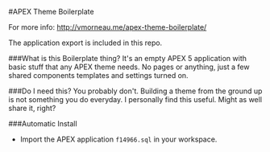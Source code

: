 #APEX Theme Boilerplate

For more info: http://vmorneau.me/apex-theme-boilerplate/

The application export is included in this repo.

###What is this Boilerplate thing?
It's an empty APEX 5 application with basic stuff that any APEX theme needs. No pages or anything, just a few shared components templates and settings turned on. 

###Do I need this?
You probably don't. Building a theme from the ground up is not something you do everyday. I personally find this useful. Might as well share it, right?

###Automatic Install
- Import the APEX application ```f14966.sql``` in your workspace.
